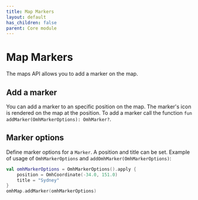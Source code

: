 ```yaml
---
title: Map Markers
layout: default
has_children: false
parent: Core module
---
```


# Map Markers

The maps API allows you to add a marker on the map.

## Add a marker

You can add a marker to an specific position on the map. The marker's icon is rendered on the map at the position.
To add a marker call the function `fun addMarker(OmhMarkerOptions): OmhMarker?`.

## Marker options

Define marker options for a `Marker`.
A position and title can be set.
Example of usage of `OmhMarkerOptions` and `addOmhMarker(OmhMarkerOptions)`:

```kotlin
val omhMarkerOptions = OmhMarkerOptions().apply {
    position = OmhCoordinate(-34.0, 151.0)
    title = "Sydney"
}
omhMap.addMarker(omhMarkerOptions)
```
